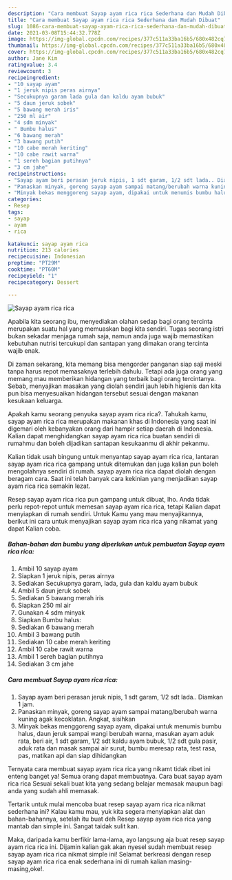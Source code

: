 ```yaml
---
description: "Cara membuat Sayap ayam rica rica Sederhana dan Mudah Dibuat"
title: "Cara membuat Sayap ayam rica rica Sederhana dan Mudah Dibuat"
slug: 1086-cara-membuat-sayap-ayam-rica-rica-sederhana-dan-mudah-dibuat
date: 2021-03-08T15:44:32.778Z
image: https://img-global.cpcdn.com/recipes/377c511a33ba16b5/680x482cq70/sayap-ayam-rica-rica-foto-resep-utama.jpg
thumbnail: https://img-global.cpcdn.com/recipes/377c511a33ba16b5/680x482cq70/sayap-ayam-rica-rica-foto-resep-utama.jpg
cover: https://img-global.cpcdn.com/recipes/377c511a33ba16b5/680x482cq70/sayap-ayam-rica-rica-foto-resep-utama.jpg
author: Jane Kim
ratingvalue: 3.4
reviewcount: 3
recipeingredient:
- "10 sayap ayam"
- "1 jeruk nipis peras airnya"
- "Secukupnya garam lada gula dan kaldu ayam bubuk"
- "5 daun jeruk sobek"
- "5 bawang merah iris"
- "250 ml air"
- "4 sdm minyak"
- " Bumbu halus"
- "6 bawang merah"
- "3 bawang putih"
- "10 cabe merah keriting"
- "10 cabe rawit warna"
- "1 sereh bagian putihnya"
- "3 cm jahe"
recipeinstructions:
- "Sayap ayam beri perasan jeruk nipis, 1 sdt garam, 1/2 sdt lada.. Diamkan 1 jam."
- "Panaskan minyak, goreng sayap ayam sampai matang/berubah warna kuning agak kecoklatan. Angkat, sisihkan"
- "Minyak bekas menggoreng sayap ayam, dipakai untuk menumis bumbu halus, daun jeruk sampai wangi berubah warna, masukan ayam aduk rata, beri air, 1 sdt garam, 1/2 sdt kaldu ayam bubuk, 1/2 sdt gula pasir, aduk rata dan masak sampai air surut, bumbu meresap rata, test rasa, pas, matikan api dan siap dihidangkan"
categories:
- Resep
tags:
- sayap
- ayam
- rica

katakunci: sayap ayam rica 
nutrition: 213 calories
recipecuisine: Indonesian
preptime: "PT29M"
cooktime: "PT60M"
recipeyield: "1"
recipecategory: Dessert

---
```



![Sayap ayam rica rica](https://img-global.cpcdn.com/recipes/377c511a33ba16b5/680x482cq70/sayap-ayam-rica-rica-foto-resep-utama.jpg)

Apabila kita seorang ibu, menyediakan olahan sedap bagi orang tercinta merupakan suatu hal yang memuaskan bagi kita sendiri. Tugas seorang istri bukan sekadar menjaga rumah saja, namun anda juga wajib memastikan kebutuhan nutrisi tercukupi dan santapan yang dimakan orang tercinta wajib enak.

Di zaman  sekarang, kita memang bisa mengorder panganan siap saji meski tanpa harus repot memasaknya terlebih dahulu. Tetapi ada juga orang yang memang mau memberikan hidangan yang terbaik bagi orang tercintanya. Sebab, menyajikan masakan yang diolah sendiri jauh lebih higienis dan kita pun bisa menyesuaikan hidangan tersebut sesuai dengan makanan kesukaan keluarga. 



Apakah kamu seorang penyuka sayap ayam rica rica?. Tahukah kamu, sayap ayam rica rica merupakan makanan khas di Indonesia yang saat ini digemari oleh kebanyakan orang dari hampir setiap daerah di Indonesia. Kalian dapat menghidangkan sayap ayam rica rica buatan sendiri di rumahmu dan boleh dijadikan santapan kesukaanmu di akhir pekanmu.

Kalian tidak usah bingung untuk menyantap sayap ayam rica rica, lantaran sayap ayam rica rica gampang untuk ditemukan dan juga kalian pun boleh mengolahnya sendiri di rumah. sayap ayam rica rica dapat diolah dengan beragam cara. Saat ini telah banyak cara kekinian yang menjadikan sayap ayam rica rica semakin lezat.

Resep sayap ayam rica rica pun gampang untuk dibuat, lho. Anda tidak perlu repot-repot untuk memesan sayap ayam rica rica, tetapi Kalian dapat menyiapkan di rumah sendiri. Untuk Kamu yang mau menyajikannya, berikut ini cara untuk menyajikan sayap ayam rica rica yang nikamat yang dapat Kalian coba.

<!--inarticleads1-->

##### Bahan-bahan dan bumbu yang diperlukan untuk pembuatan Sayap ayam rica rica:

1. Ambil 10 sayap ayam
1. Siapkan 1 jeruk nipis, peras airnya
1. Sediakan Secukupnya garam, lada, gula dan kaldu ayam bubuk
1. Ambil 5 daun jeruk sobek
1. Sediakan 5 bawang merah iris
1. Siapkan 250 ml air
1. Gunakan 4 sdm minyak
1. Siapkan  Bumbu halus:
1. Sediakan 6 bawang merah
1. Ambil 3 bawang putih
1. Sediakan 10 cabe merah keriting
1. Ambil 10 cabe rawit warna
1. Ambil 1 sereh bagian putihnya
1. Sediakan 3 cm jahe




<!--inarticleads2-->

##### Cara membuat Sayap ayam rica rica:

1. Sayap ayam beri perasan jeruk nipis, 1 sdt garam, 1/2 sdt lada.. Diamkan 1 jam.
1. Panaskan minyak, goreng sayap ayam sampai matang/berubah warna kuning agak kecoklatan. Angkat, sisihkan
1. Minyak bekas menggoreng sayap ayam, dipakai untuk menumis bumbu halus, daun jeruk sampai wangi berubah warna, masukan ayam aduk rata, beri air, 1 sdt garam, 1/2 sdt kaldu ayam bubuk, 1/2 sdt gula pasir, aduk rata dan masak sampai air surut, bumbu meresap rata, test rasa, pas, matikan api dan siap dihidangkan




Ternyata cara membuat sayap ayam rica rica yang nikamt tidak ribet ini enteng banget ya! Semua orang dapat membuatnya. Cara buat sayap ayam rica rica Sesuai sekali buat kita yang sedang belajar memasak maupun bagi anda yang sudah ahli memasak.

Tertarik untuk mulai mencoba buat resep sayap ayam rica rica nikmat sederhana ini? Kalau kamu mau, yuk kita segera menyiapkan alat dan bahan-bahannya, setelah itu buat deh Resep sayap ayam rica rica yang mantab dan simple ini. Sangat taidak sulit kan. 

Maka, daripada kamu berfikir lama-lama, ayo langsung aja buat resep sayap ayam rica rica ini. Dijamin kalian gak akan nyesel sudah membuat resep sayap ayam rica rica nikmat simple ini! Selamat berkreasi dengan resep sayap ayam rica rica enak sederhana ini di rumah kalian masing-masing,oke!.


